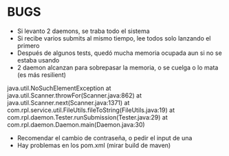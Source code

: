 BUGS
====

* Si levanto 2 daemons, se traba todo el sistema
* Si recibe varios submits al mismo tiempo, lee todos solo lanzando el primero
* Después de algunos tests, quedó mucha memoria ocupada aun si no se estaba usando
* 2 daemon alcanzan para sobrepasar la memoria, o se cuelga o lo mata (es más resilient)

java.util.NoSuchElementException
	at java.util.Scanner.throwFor(Scanner.java:862)
	at java.util.Scanner.next(Scanner.java:1371)
	at com.rpl.service.util.FileUtils.fileToString(FileUtils.java:19)
	at com.rpl.daemon.Tester.runSubmission(Tester.java:29)
	at com.rpl.daemon.Daemon.main(Daemon.java:30)

* Recomendar el cambio de contraseña, o pedir el input de una
* Hay problemas en los pom.xml (mirar build de maven)

